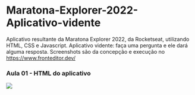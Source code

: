 # Maratona-Explorer-2022-Aplicativo-vidente
Aplicativo resultante da Maratona Explorer 2022, da Rocketseat, utilizando HTML, CSS e Javascript. Aplicativo vidente: faça uma pergunta e ele dará alguma resposta. Screenshots são da concepção e execução no https://www.fronteditor.dev/

<div>

  ### Aula 01 - HTML do aplicativo
  
  <img src="https://user-images.githubusercontent.com/103599234/172263313-92f53279-3009-4ba1-b218-08c80f5b3864.png"/>

</div>
